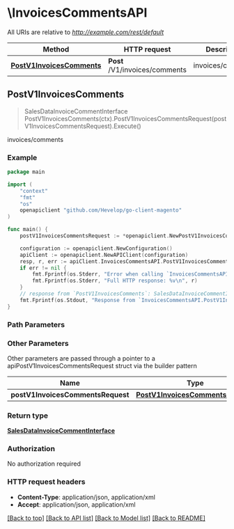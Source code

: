 # \InvoicesCommentsAPI

All URIs are relative to *http://example.com/rest/default*

Method | HTTP request | Description
------------- | ------------- | -------------
[**PostV1InvoicesComments**](InvoicesCommentsAPI.md#PostV1InvoicesComments) | **Post** /V1/invoices/comments | invoices/comments



## PostV1InvoicesComments

> SalesDataInvoiceCommentInterface PostV1InvoicesComments(ctx).PostV1InvoicesCommentsRequest(postV1InvoicesCommentsRequest).Execute()

invoices/comments



### Example

```go
package main

import (
	"context"
	"fmt"
	"os"
	openapiclient "github.com/Hevelop/go-client-magento"
)

func main() {
	postV1InvoicesCommentsRequest := *openapiclient.NewPostV1InvoicesCommentsRequest(*openapiclient.NewSalesDataInvoiceCommentInterface(int32(123), int32(123), "Comment_example", int32(123))) // PostV1InvoicesCommentsRequest |  (optional)

	configuration := openapiclient.NewConfiguration()
	apiClient := openapiclient.NewAPIClient(configuration)
	resp, r, err := apiClient.InvoicesCommentsAPI.PostV1InvoicesComments(context.Background()).PostV1InvoicesCommentsRequest(postV1InvoicesCommentsRequest).Execute()
	if err != nil {
		fmt.Fprintf(os.Stderr, "Error when calling `InvoicesCommentsAPI.PostV1InvoicesComments``: %v\n", err)
		fmt.Fprintf(os.Stderr, "Full HTTP response: %v\n", r)
	}
	// response from `PostV1InvoicesComments`: SalesDataInvoiceCommentInterface
	fmt.Fprintf(os.Stdout, "Response from `InvoicesCommentsAPI.PostV1InvoicesComments`: %v\n", resp)
}
```

### Path Parameters



### Other Parameters

Other parameters are passed through a pointer to a apiPostV1InvoicesCommentsRequest struct via the builder pattern


Name | Type | Description  | Notes
------------- | ------------- | ------------- | -------------
 **postV1InvoicesCommentsRequest** | [**PostV1InvoicesCommentsRequest**](PostV1InvoicesCommentsRequest.md) |  | 

### Return type

[**SalesDataInvoiceCommentInterface**](SalesDataInvoiceCommentInterface.md)

### Authorization

No authorization required

### HTTP request headers

- **Content-Type**: application/json, application/xml
- **Accept**: application/json, application/xml

[[Back to top]](#) [[Back to API list]](../README.md#documentation-for-api-endpoints)
[[Back to Model list]](../README.md#documentation-for-models)
[[Back to README]](../README.md)

